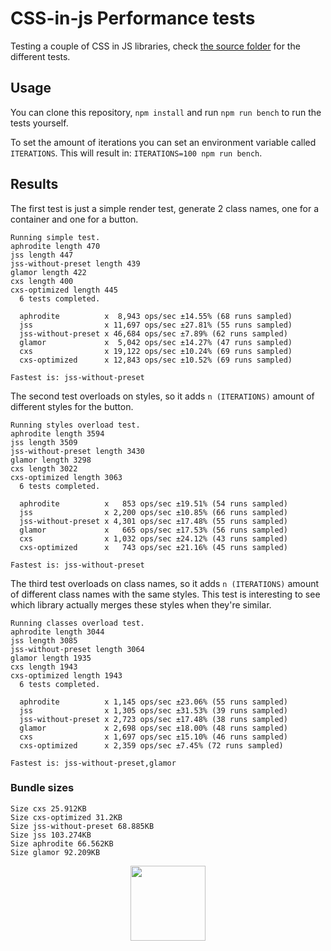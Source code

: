 # CSS-in-js Performance tests

Testing a couple of CSS in JS libraries, check [the source folder](./src/cases) for the different tests.

## Usage

You can clone this repository, `npm install` and run `npm run bench` to run the tests yourself.

To set the amount of iterations you can set an environment variable called `ITERATIONS`. This will result in: `ITERATIONS=100 npm run bench`.

## Results

The first test is just a simple render test, generate 2 class names, one for a container and one for a button.

```
Running simple test.
aphrodite length 470
jss length 447
jss-without-preset length 439
glamor length 422
cxs length 400
cxs-optimized length 445
  6 tests completed.

  aphrodite          x  8,943 ops/sec ±14.55% (68 runs sampled)
  jss                x 11,697 ops/sec ±27.81% (55 runs sampled)
  jss-without-preset x 46,684 ops/sec ±7.89% (62 runs sampled)
  glamor             x  5,042 ops/sec ±14.27% (47 runs sampled)
  cxs                x 19,122 ops/sec ±10.24% (69 runs sampled)
  cxs-optimized      x 12,843 ops/sec ±10.52% (69 runs sampled)

Fastest is: jss-without-preset
```

The second test overloads on styles, so it adds `n (ITERATIONS)` amount of different styles for the button.

```
Running styles overload test.
aphrodite length 3594
jss length 3509
jss-without-preset length 3430
glamor length 3298
cxs length 3022
cxs-optimized length 3063
  6 tests completed.

  aphrodite          x   853 ops/sec ±19.51% (54 runs sampled)
  jss                x 2,200 ops/sec ±10.85% (66 runs sampled)
  jss-without-preset x 4,301 ops/sec ±17.48% (55 runs sampled)
  glamor             x   665 ops/sec ±17.53% (56 runs sampled)
  cxs                x 1,032 ops/sec ±24.12% (43 runs sampled)
  cxs-optimized      x   743 ops/sec ±21.16% (45 runs sampled)

Fastest is: jss-without-preset
```

The third test overloads on class names, so it adds `n (ITERATIONS)` amount of different class names with the same styles. This test is interesting to see which library actually merges these styles when they're similar.

```
Running classes overload test.
aphrodite length 3044
jss length 3085
jss-without-preset length 3064
glamor length 1935
cxs length 1943
cxs-optimized length 1943
  6 tests completed.

  aphrodite          x 1,145 ops/sec ±23.06% (55 runs sampled)
  jss                x 1,305 ops/sec ±31.53% (39 runs sampled)
  jss-without-preset x 2,723 ops/sec ±17.48% (38 runs sampled)
  glamor             x 2,698 ops/sec ±18.00% (48 runs sampled)
  cxs                x 1,697 ops/sec ±15.10% (46 runs sampled)
  cxs-optimized      x 2,359 ops/sec ±7.45% (72 runs sampled)

Fastest is: jss-without-preset,glamor
```

### Bundle sizes

```
Size cxs 25.912KB
Size cxs-optimized 31.2KB
Size jss-without-preset 68.885KB
Size jss 103.274KB
Size aphrodite 66.562KB
Size glamor 92.209KB
```

<p align="center">
  <a href="https://hellofresh.com">
    <img width="120" src="https://www.hellofresh.de/images/hellofresh/press/HelloFresh_Logo.png">
  </a>
</p>
